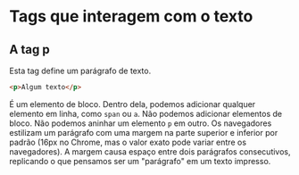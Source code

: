 # Tags que interagem com o texto

## A tag p

Esta tag define um parágrafo de texto.

```html
<p>Algum texto</p>
```

É um elemento de bloco.
Dentro dela, podemos adicionar qualquer elemento em linha, como `span` ou `a`. Não podemos adicionar elementos de bloco.
Não podemos aninhar um elemento `p` em outro.
Os navegadores estilizam um parágrafo com uma margem na parte superior e inferior por padrão (16px no Chrome, mas o valor exato pode variar entre os navegadores). A margem causa espaço entre dois parágrafos consecutivos, replicando o que pensamos ser um "parágrafo" em um texto impresso.
